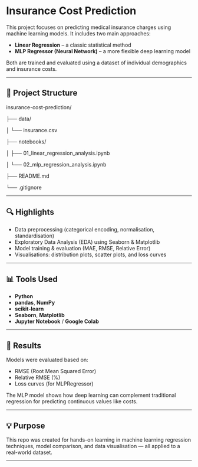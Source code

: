 # Insurance Cost Prediction

This project focuses on predicting medical insurance charges using machine learning models. It includes two main approaches:

- **Linear Regression** – a classic statistical method
- **MLP Regressor (Neural Network)** – a more flexible deep learning model

Both are trained and evaluated using a dataset of individual demographics and insurance costs.

---

## 📁 Project Structure

insurance-cost-prediction/

├── data/ 

│ └── insurance.csv

├── notebooks/

│ ├── 01_linear_regression_analysis.ipynb

│ └── 02_mlp_regression_analysis.ipynb

├── README.md

└── .gitignore

---

## 🔍 Highlights

- Data preprocessing (categorical encoding, normalisation, standardisation)
- Exploratory Data Analysis (EDA) using Seaborn & Matplotlib
- Model training & evaluation (MAE, RMSE, Relative Error)
- Visualisations: distribution plots, scatter plots, and loss curves

---

## 📊 Tools Used

- **Python**
- **pandas**, **NumPy**
- **scikit-learn**
- **Seaborn**, **Matplotlib**
- **Jupyter Notebook** / **Google Colab**

---

## 🔮 Results

Models were evaluated based on:
- RMSE (Root Mean Squared Error)
- Relative RMSE (%)
- Loss curves (for MLPRegressor)

The MLP model shows how deep learning can complement traditional regression for predicting continuous values like costs.

---

## 💡 Purpose

This repo was created for hands-on learning in machine learning regression techniques, model comparison, and data visualisation — all applied to a real-world dataset.

---




